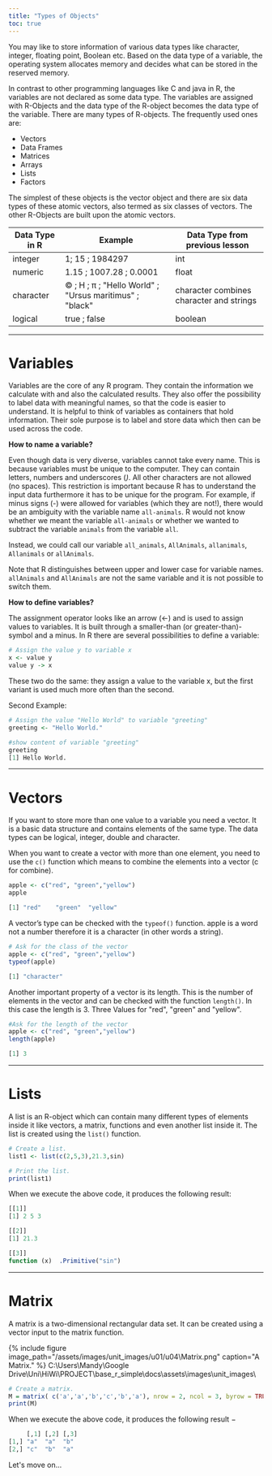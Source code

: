 ```yaml
---
title: "Types of Objects"
toc: true
---
```


<!--more-->

You may like to store information of various data types like character, integer, floating point, Boolean etc. Based on the data type of a variable, the operating system allocates memory and decides what can be stored in the reserved memory.

In contrast to other programming languages like C and java in R, the variables are not declared as some data type. The variables are assigned with R-Objects and the data type of the R-object becomes the data type of the variable. There are many types of R-objects. The frequently used ones are:

*	Vectors
*	Data Frames
*	Matrices
*	Arrays
*	Lists
*	Factors	

The simplest of these objects is the vector object and there are six data types of these atomic vectors, also termed as six classes of vectors. The other R-Objects are built upon the atomic vectors.

| Data Type in R   | Example | Data Type from previous lesson |
|------------|----------|----------|
| integer    |1; 15 ; 1984297 | int |
| numeric    |1.15 ; 1007.28 ; 0.0001 | float |
| character  |© ; H ; π ; "Hello World"  ;   "Ursus maritimus"  ;   "black"         | character combines character and strings |
| logical    |true  ;   false         | boolean |

------
# Variables
Variables are the core of any R program. They contain the information we calculate with and also the calculated results. They also offer the possibility to label data with meaningful names, so that the code is easier to understand. It is helpful to think of variables as containers that hold information. Their sole purpose is to label and store data which  then can be used across the code.

**How to name a variable?**

Even though data is very diverse, variables cannot take every name. This is because variables must be unique to the computer. They can contain letters, numbers and underscores (_)_. All other characters are not allowed (no spaces). This restriction is important because R has to understand the input data furthermore it has to be unique for the program. For example, if minus signs (-) were allowed for variables (which they are not!), there would be an ambiguity with the variable name `all-animals`. R would not know whether we meant the variable `all-animals` or whether we wanted to subtract the variable `animals` from the variable `all`.

Instead, we could call our variable `all_animals`, `AllAnimals`, `allanimals`, `Allanimals` or `allAnimals`.

Note that R distinguishes between upper and lower case for variable names. `allAnimals` and `AllAnimals` are not the same variable and it is not possible to switch them.

**How to define variables?**

The assignment operator looks like an arrow (<-) and is used to assign values to variables. It is built through a smaller-than (or greater-than)-symbol and a minus.
In R there are several possibilities to define a variable:

```r
# Assign the value y to variable x
x <- value y
value y -> x
```
These two do the same: they assign a value to the variable x, but the first variant is used much more often than the second.

Second Example:
```r
# Assign the value "Hello World" to variable "greeting"
greeting <- "Hello World."

#show content of variable "greeting"
greeting
[1] Hello World.
```

-----

# Vectors
If you want to store more than one value to a variable you need a vector. It is a basic data structure and contains elements of the same type. The data types can be logical, integer, double and character.

When you want to create a vector with more than one element, you need to use the `c()` function which means to combine the elements into a vector (c for combine).


```r
apple <- c("red", "green","yellow")
apple
```
```r
[1] "red"    "green"  "yellow"
```

A vector’s type can be checked with the `typeof()` function. apple is a word not a number therefore it is a character (in other words a string).

```r
# Ask for the class of the vector
apple <- c("red", "green","yellow")
typeof(apple)
```
```r
[1] "character"
```

Another important property of a vector is its length. This is the number of elements in the vector and can be checked with the function `length()`. In this case the length is 3. Three Values for "red", "green" and "yellow".

```r
#Ask for the length of the vector
apple <- c("red", "green","yellow")
length(apple)
```
```r
[1] 3
```

-----

# Lists
A list is an R-object which can contain many different types of elements inside it like vectors, a matrix, functions and even another list inside it.
The list is created using the `list()` function.

```r
# Create a list.
list1 <- list(c(2,5,3),21.3,sin)

# Print the list.
print(list1)
```

When we execute the above code, it produces the following result:

```r
[[1]]
[1] 2 5 3

[[2]]
[1] 21.3

[[3]]
function (x)  .Primitive("sin")
```

-----

# Matrix
A matrix is a two-dimensional rectangular data set. It can be created using a vector input to the matrix function.

{% include figure image_path="/assets/images/unit_images/u01/u04\Matrix.png" caption="A Matrix." %}
C:\Users\Mandy\Google Drive\Uni\HiWi\PROJECT\base_r_simple\docs\assets\images\unit_images\

```r
# Create a matrix.
M = matrix( c('a','a','b','c','b','a'), nrow = 2, ncol = 3, byrow = TRUE)
print(M)
```

When we execute the above code, it produces the following result −

```r
     [,1] [,2] [,3]
[1,] "a"  "a"  "b"
[2,] "c"  "b"  "a"
```
















Let's move on...

<!--
## Further reading

add some day
-->

